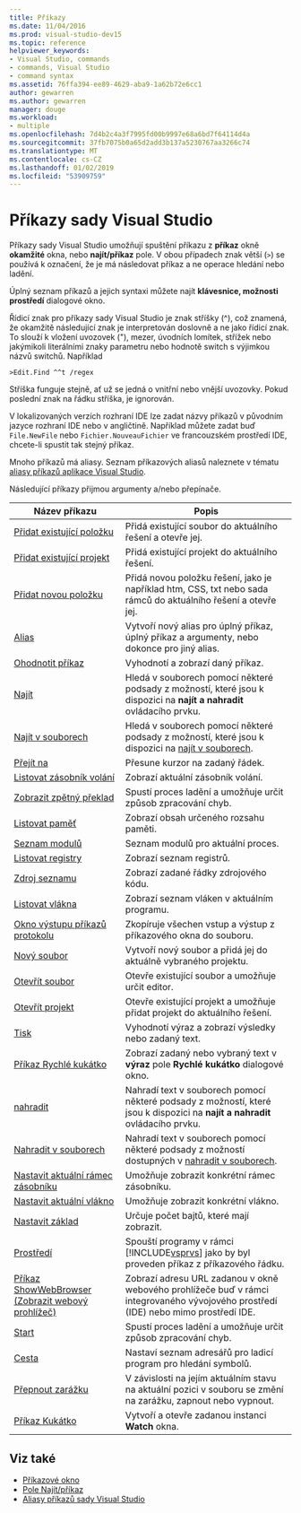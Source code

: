 ```yaml
---
title: Příkazy
ms.date: 11/04/2016
ms.prod: visual-studio-dev15
ms.topic: reference
helpviewer_keywords:
- Visual Studio, commands
- commands, Visual Studio
- command syntax
ms.assetid: 76ffa394-ee89-4629-aba9-1a62b72e6cc1
author: gewarren
ms.author: gewarren
manager: douge
ms.workload:
- multiple
ms.openlocfilehash: 7d4b2c4a3f7995fd00b9997e68a6bd7f64114d4a
ms.sourcegitcommit: 37fb7075b0a65d2add3b137a5230767aa3266c74
ms.translationtype: MT
ms.contentlocale: cs-CZ
ms.lasthandoff: 01/02/2019
ms.locfileid: "53909759"
---
```

# <a name="visual-studio-commands"></a>Příkazy sady Visual Studio

Příkazy sady Visual Studio umožňují spuštění příkazu z **příkaz** okně **okamžité** okna, nebo **najít/příkaz** pole. V obou případech znak větší (`>`) se používá k označení, že je má následovat příkaz a ne operace hledání nebo ladění.

Úplný seznam příkazů a jejich syntaxi můžete najít **klávesnice, možnosti prostředí** dialogové okno.

Řídicí znak pro příkazy sady Visual Studio je znak stříšky (^), což znamená, že okamžitě následující znak je interpretován doslovně a ne jako řídicí znak. To slouží k vložení uvozovek ("), mezer, úvodních lomítek, střížek nebo jakýmikoli literálními znaky parametru nebo hodnotě switch s výjimkou názvů switchů. Například

```
>Edit.Find ^^t /regex
```

Stříška funguje stejně, ať už se jedná o vnitřní nebo vnější uvozovky. Pokud poslední znak na řádku stříška, je ignorován.

V lokalizovaných verzích rozhraní IDE lze zadat názvy příkazů v původním jazyce rozhraní IDE nebo v angličtině. Například můžete zadat buď `File.NewFile` nebo `Fichier.NouveauFichier` ve francouzském prostředí IDE, chcete-li spustit tak stejný příkaz.

Mnoho příkazů má aliasy. Seznam příkazových aliasů naleznete v tématu [aliasy příkazů aplikace Visual Studio](../../ide/reference/visual-studio-command-aliases.md).

Následující příkazy přijmou argumenty a/nebo přepínače.

| Název příkazu | Popis |
| - | - |
| [Přidat existující položku](../../ide/reference/add-existing-item-command.md) | Přidá existující soubor do aktuálního řešení a otevře jej. |
| [Přidat existující projekt](../../ide/reference/add-existing-project-command.md) | Přidá existující projekt do aktuálního řešení. |
| [Přidat novou položku](../../ide/reference/add-new-item-command.md) | Přidá novou položku řešení, jako je například htm, CSS, txt nebo sada rámců do aktuálního řešení a otevře jej. |
| [Alias](../../ide/reference/alias-command.md) | Vytvoří nový alias pro úplný příkaz, úplný příkaz a argumenty, nebo dokonce pro jiný alias. |
| [Ohodnotit příkaz](../../ide/reference/evaluate-statement-command.md) | Vyhodnotí a zobrazí daný příkaz. |
| [Najít](../../ide/reference/find-command.md) | Hledá v souborech pomocí některé podsady z možností, které jsou k dispozici na **najít a nahradit** ovládacího prvku. |
| [Najít v souborech](../../ide/reference/find-in-files-command.md) | Hledá v souborech pomocí některé podsady z možností, které jsou k dispozici na [najít v souborech](../../ide/find-in-files.md). |
| [Přejít na](../../ide/reference/go-to-command.md) | Přesune kurzor na zadaný řádek. |
| [Listovat zásobník volání](../../ide/reference/list-call-stack-command.md) | Zobrazí aktuální zásobník volání. |
| [Zobrazit zpětný překlad](../../ide/reference/list-disassembly-command.md) | Spustí proces ladění a umožňuje určit způsob zpracování chyb. |
| [Listovat paměť](../../ide/reference/list-memory-command.md) | Zobrazí obsah určeného rozsahu paměti. |
| [Seznam modulů](../../ide/reference/list-modules-command.md) | Seznam modulů pro aktuální proces. |
| [Listovat registry](../../ide/reference/list-registers-command.md) | Zobrazí seznam registrů. |
| [Zdroj seznamu](../../ide/reference/list-source-command.md) | Zobrazí zadané řádky zdrojového kódu. |
| [Listovat vlákna](../../ide/reference/list-threads-command.md) | Zobrazí seznam vláken v aktuálním programu. |
| [Okno výstupu příkazů protokolu](../../ide/reference/log-command-window-output-command.md) | Zkopíruje všechen vstup a výstup z příkazového okna do souboru. |
| [Nový soubor](../../ide/reference/new-file-command.md) | Vytvoří nový soubor a přidá jej do aktuálně vybraného projektu. |
| [Otevřít soubor](../../ide/reference/open-file-command.md) | Otevře existující soubor a umožňuje určit editor. |
| [Otevřít projekt](../../ide/reference/open-project-command.md) | Otevře existující projekt a umožňuje přidat projekt do aktuálního řešení. |
| [Tisk](../../ide/reference/print-command.md) | Vyhodnotí výraz a zobrazí výsledky nebo zadaný text. |
| [Příkaz Rychlé kukátko](../../ide/reference/quick-watch-command.md) | Zobrazí zadaný nebo vybraný text v **výraz** pole **Rychlé kukátko** dialogové okno. |
| [nahradit](../../ide/reference/replace-command.md) | Nahradí text v souborech pomocí některé podsady z možností, které jsou k dispozici na **najít a nahradit** ovládacího prvku. |
| [Nahradit v souborech](../../ide/reference/replace-in-files-command.md) | Nahradí text v souborech pomocí některé podsady z možností dostupných v [nahradit v souborech](../../ide/replace-in-files.md). |
| [Nastavit aktuální rámec zásobníku](../../ide/reference/set-current-stack-frame-command.md) | Umožňuje zobrazit konkrétní rámec zásobníku. |
| [Nastavit aktuální vlákno](../../ide/reference/set-current-thread-command.md) | Umožňuje zobrazit konkrétní vlákno. |
| [Nastavit základ](../../ide/reference/set-radix-command.md) | Určuje počet bajtů, které mají zobrazit. |
| [Prostředí](../../ide/reference/shell-command.md) | Spouští programy v rámci [!INCLUDE[vsprvs](../../code-quality/includes/vsprvs_md.md)] jako by byl proveden příkaz z příkazového řádku. |
| [Příkaz ShowWebBrowser (Zobrazit webový prohlížeč)](../../ide/reference/showwebbrowser-command.md) | Zobrazí adresu URL zadanou v okně webového prohlížeče buď v rámci integrovaného vývojového prostředí (IDE) nebo mimo prostředí IDE. |
| [Start](../../ide/reference/start-command.md) | Spustí proces ladění a umožňuje určit způsob zpracování chyb. |
| [Cesta](../../ide/reference/symbol-path-command.md) | Nastaví seznam adresářů pro ladicí program pro hledání symbolů. |
| [Přepnout zarážku](../../ide/reference/toggle-breakpoint-command.md) | V závislosti na jejím aktuálním stavu na aktuální pozici v souboru se změní na zarážku, zapnout nebo vypnout. |
| [Příkaz Kukátko](../../ide/reference/watch-command.md) | Vytvoří a otevře zadanou instanci **Watch** okna. |

## <a name="see-also"></a>Viz také

- [Příkazové okno](../../ide/reference/command-window.md)
- [Pole Najít/příkaz](../../ide/find-command-box.md)
- [Aliasy příkazů sady Visual Studio](../../ide/reference/visual-studio-command-aliases.md)